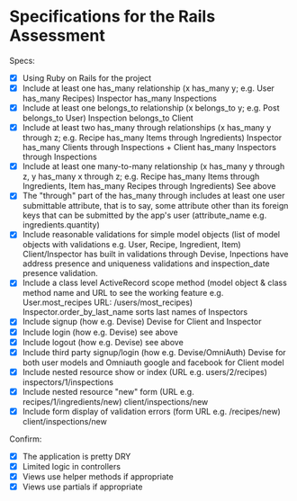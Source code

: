 # Specifications for the Rails Assessment

Specs:
- [x] Using Ruby on Rails for the project
- [x] Include at least one has_many relationship (x has_many y; e.g. User has_many Recipes) Inspector has_many Inspections
- [x] Include at least one belongs_to relationship (x belongs_to y; e.g. Post belongs_to User) Inspection belongs_to Client
- [x] Include at least two has_many through relationships (x has_many y through z; e.g. Recipe has_many Items through Ingredients) Inspector has_many Clients through Inspections + Client has_many Inspectors through Inspections
- [x] Include at least one many-to-many relationship (x has_many y through z, y has_many x through z; e.g. Recipe has_many Items through Ingredients, Item has_many Recipes through Ingredients) See above
- [x] The "through" part of the has_many through includes at least one user submittable attribute, that is to say, some attribute other than its foreign keys that can be submitted by the app's user (attribute_name e.g. ingredients.quantity)
- [x] Include reasonable validations for simple model objects (list of model objects with validations e.g. User, Recipe, Ingredient, Item) Client/Inspector has built in validations through Devise, Inpections have address presence and uniqueness validations and inspection_date presence validation.
- [x] Include a class level ActiveRecord scope method (model object & class method name and URL to see the working feature e.g. User.most_recipes URL: /users/most_recipes) Inspector.order_by_last_name sorts last names of Inspectors
- [x] Include signup (how e.g. Devise) Devise for Client and Inspector
- [x] Include login (how e.g. Devise) see above
- [x] Include logout (how e.g. Devise) see above
- [x] Include third party signup/login (how e.g. Devise/OmniAuth) Devise for both user models and Omniauth google and facebook for Client model
- [x] Include nested resource show or index (URL e.g. users/2/recipes) inspectors/1/inspections
- [x] Include nested resource "new" form (URL e.g. recipes/1/ingredients/new) client/inspections/new
- [x] Include form display of validation errors (form URL e.g. /recipes/new) client/inspections/new

Confirm:
- [x] The application is pretty DRY
- [x] Limited logic in controllers
- [x] Views use helper methods if appropriate
- [x] Views use partials if appropriate
